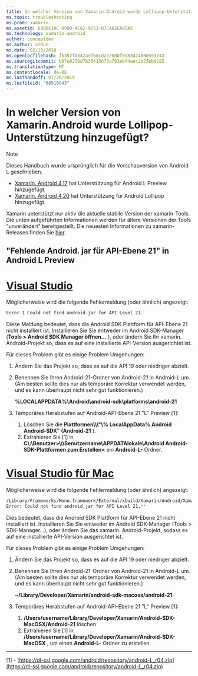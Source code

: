 ```yaml
---
title: In welcher Version von Xamarin.Android wurde Lollipop-Unterstützung hinzugefügt?
ms.topic: troubleshooting
ms.prod: xamarin
ms.assetid: 63B6E10C-098D-4C82-9253-07CA62EA85A5
ms.technology: xamarin-android
author: conceptdev
ms.author: crdun
ms.date: 02/16/2018
ms.openlocfilehash: fb357f0342aef68cd2e20d8f8d83474686593743
ms.sourcegitcommit: b07e0259d7b30413673a793ebf4aec2b75bb9285
ms.translationtype: MT
ms.contentlocale: de-DE
ms.lasthandoff: 07/26/2019
ms.locfileid: "68510943"
---
```

# <a name="what-version-of-xamarinandroid-added-lollipop-support"></a>In welcher Version von Xamarin.Android wurde Lollipop-Unterstützung hinzugefügt?

> [!NOTE]
> Dieses Handbuch wurde ursprünglich für die Vorschauversion von Android L geschrieben.

-   [Xamarin. Android 4,17](https://github.com/xamarin/release-notes-archive/blob/master/release-notes/android/xamarin.android_4/xamarin.android_4.17/index.md) hat Unterstützung für Android L Preview hinzugefügt.
-   [Xamarin. Android 4,20](https://github.com/xamarin/release-notes-archive/blob/master/release-notes/android/xamarin.android_4/xamarin.android_4.20/index.md) hat Unterstützung für Android Lollipop hinzugefügt.

Xamarin unterstützt nur aktiv die aktuelle stabile Version der xamarin-Tools. Die unten aufgeführten Informationen werden für ältere Versionen der Tools "unverändert" bereitgestellt. Die neuesten Informationen zu xamarin-Releases finden Sie [hier](http://releases.xamarin.com/).

## <a name="missing-androidjar-for-api-level-21-in-android-l-preview"></a>"Fehlende Android. jar für API-Ebene 21" in Android L Preview

# <a name="visual-studiotabwindows"></a>[Visual Studio](#tab/windows)

Möglicherweise wird die folgende Fehlermeldung (oder ähnlich) angezeigt:

```cmd
Error 1 Could not find android.jar for API Level 21.
```

Diese Meldung bedeutet, dass die Android SDK Plattform für API-Ebene 21 nicht installiert ist. Installieren Sie Sie entweder im Android SDK-Manager (**Tools > Android SDK Manager öffnen...** ), oder ändern Sie Ihr xamarin. Android-Projekt so, dass es auf eine installierte API-Version ausgerichtet ist.

Für dieses Problem gibt es einige Problem Umgehungen:

1. Ändern Sie das Projekt so, dass es auf die API 19 oder niedriger abzielt.

2. Benennen Sie Ihren Android-21-Ordner von Android-21 in Android-L um. (Am besten sollte dies nur als temporäre Korrektur verwendet werden, und es kann überhaupt nicht sehr gut funktionieren.)

   **%LOCALAPPDATA%\\Android\\android-sdk\\platforms\\android-21**

3. Temporäres Herabstufen auf Android-API-Ebene 21 "L" Preview [1]:

    1.  Löschen Sie die **Plattformen\\\\\\"\\% LocalAppData% Android Android-SDK" (Android-21** ). 
    2.  Extrahieren Sie [1] in **C\\:\\Benutzer&gt;\\\\\\Benutzername\\APPDATAlokale\\Android Android-SDK-Plattformen zum Erstellen&lt;** ein **Android-L-** Ordner.

# <a name="visual-studio-for-mactabmacos"></a>[Visual Studio für Mac](#tab/macos)

Möglicherweise wird die folgende Fehlermeldung (oder ähnlich) angezeigt:

```bash
/Library/Frameworks/Mono.framework/External/xbuild/Xamarin/Android/Xamarin.Android.Common.targets: 
Error: Could not find android.jar for API Level 21.**
```

Dies bedeutet, dass die Android SDK Plattform für API-Ebene 21 nicht installiert ist. Installieren Sie Sie entweder im Android SDK-Manager (Tools > SDK-Manager...), oder ändern Sie das xamarin. Android-Projekt, sodass es auf eine installierte API-Version ausgerichtet ist.

Für dieses Problem gibt es einige Problem Umgehungen:

1. Ändern Sie das Projekt so, dass es auf die API 19 oder niedriger abzielt.

2. Benennen Sie Ihren Android-21-Ordner von Android-21 in Android-L um. (Am besten sollte dies nur als temporäre Korrektur verwendet werden, und es kann überhaupt nicht sehr gut funktionieren.)

   **~/Library/Developer/Xamarin/android-sdk-macosx/android-21**

3. Temporäres Herabstufen auf Android-API-Ebene 21 "L" Preview [1]:

    1.  **/Users/username/Library/Developer/Xamarin/Android-SDK-MacOSX/Android-21** löschen
    2.  Extrahieren Sie [1] in **/Users/username/Library/Developer/Xamarin/Android-SDK-MacOSX** , um einen **Android-L-** Ordner zu erstellen.

-----


[1] - [https://dl-ssl.google.com/android/repository/android-L_r04.zip](https://dl-ssl.google.com/android/repository/android-L_r04.zip)
